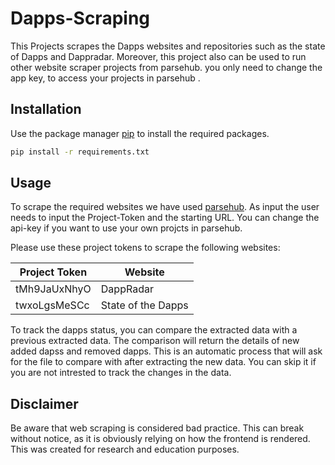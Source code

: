 # Dapps-Scraping
This Projects scrapes the Dapps websites and repositories such as the state of Dapps and Dappradar. Moreover, this project also can be used to run other website scraper projects from parsehub. you only need to change the app key, to access your projects in parsehub . 


## Installation

Use the package manager [pip](https://pip.pypa.io/en/stable/) to install the required packages.

```bash
pip install -r requirements.txt
```

## Usage

To scrape the required websites we have used [parsehub](https://www.parsehub.com).
As input the user needs to input the Project-Token and the starting URL. 
You can change the api-key if you want to use your own projcts in parsehub.

Please use these project tokens to scrape the following websites:

| Project Token  | Website |
| ------------- | ------------- |
| tMh9JaUxNhyO  | DappRadar  |
| twxoLgsMeSCc  | State of the Dapps  |


To track the dapps status, you can compare the extracted data with a previous extracted data. The comparison will return the details of new added dapss and removed dapps. This is an automatic process that will ask for the file to compare with after extracting the new data. You can skip it if you are not intrested to track the changes in the data.

## Disclaimer
Be aware that web scraping is considered bad practice. This can break without notice, as it is obviously relying on how the frontend is rendered. This was created for research and education purposes. 
